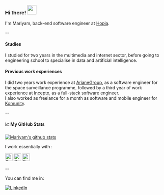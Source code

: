 ### Hi there! <img src="https://raw.githubusercontent.com/MartinHeinz/MartinHeinz/master/wave.gif" width="30px">

I'm Mariyam, back-end software engineer at [Hopia](https://hopia.eu/fr/). 

--

#### Studies
I studied for two years in the multimedia and internet sector, before going to engineering school to specialise in data and artificial intelligence. <br/>

#### Previous work experiences
I did two years work experience at [ArianeGroup](https://www.ariane.group/en/), as a software engineer for the space surveillance programme, followed by a third year of work experience at [Incepto](https://incepto-medical.com/en), as a full-stack software engineer. <br/>
I also worked as freelance for a month as software and mobile engineer for [Komunity](https://komunity.care/).

--

#### &#x1f4c8; My GitHub Stats
[![Mariyam's github stats](https://github-readme-stats.vercel.app/api?username=m-cheicki&theme=dark&custom_title=Mariyam's%20Github%20Stats)](https://github.com/anuraghazra/github-readme-stats)


I work essentially with : 
<div>
  <img alt="Python" height="24px" src="https://cdn.worldvectorlogo.com/logos/python-5.svg" />
  <img alt="Django" height="24px" src="https://cdn.worldvectorlogo.com/logos/django.svg" />
  <img alt="PostgreSQL" height="24px" src="https://cdn.worldvectorlogo.com/logos/postgresql.svg" />
</div>

-- 

You can find me in: 
<div>
    <a href="https://www.linkedin.com/in/mcheicki/">
        <img alt="LinkedIn" src="https://cdn.worldvectorlogo.com/logos/linkedin-icon-2.svg" />
    </a>
</div>
